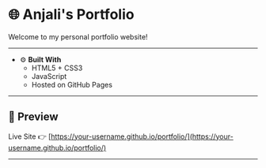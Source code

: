 # 🌐 Anjali's Portfolio

Welcome to my personal portfolio website!


---
 
- ⚙️ **Built With**  
  - HTML5 + CSS3  
  - JavaScript 
  - Hosted on GitHub Pages

---

## 📸 Preview

Live Site 👉 [https://your-username.github.io/portfolio/](https://your-username.github.io/portfolio/)

---
